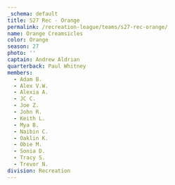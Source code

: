 ```yaml
---
_schema: default
title: S27 Rec - Orange
permalink: /recreation-league/teams/s27-rec-orange/
name: Orange Creamsicles
color: Orange
season: 27
photo: ''
captain: Andrew Aldrian
quarterback: Paul Whitney
members:
  - Adam B.
  - Alex V.W.
  - Alexia A.
  - JC C.
  - Joe Z.
  - John R.
  - Keith L.
  - Mya B.
  - Naibin C.
  - Oaklin K.
  - Obie M.
  - Sonia D.
  - Tracy S.
  - Trevor N.
division: Recreation
---
```

